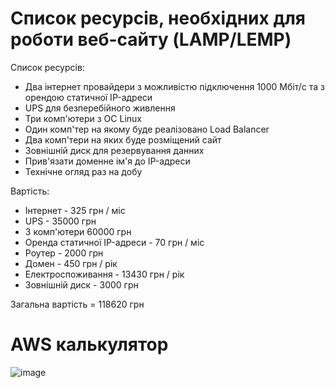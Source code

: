 # Список ресурсів, необхідних для роботи веб-сайту (LAMP/LEMP)
Список ресурсів:
- Два інтернет провайдери з можливістю підключення 1000 Мбіт/c та з орендою статичної IP-адреси
- UPS для безперебійного живлення 
- Три комп'ютери з ОС Linux
- Один комп'тер на якому буде реалізовано Load Balancer
- Два комп'тери на яких буде розміщений сайт
- Зовнішній диск для резервування данних
- Прив'язати доменне ім'я до IP-адреси
- Технічне огляд раз на добу

Вартість:
- Інтернет - 325 грн / міс
- UPS - 35000 грн
- 3 комп'ютери 60000 грн
- Оренда статичної IP-адреси - 70 грн / міс
- Роутер - 2000 грн
- Домен - 450 грн / рік
- Електроспоживання - 13430 грн / рік
- Зовнішній диск - 3000 грн

Загальна вартість = 118620 грн

# AWS калькулятор
![image](https://user-images.githubusercontent.com/7732624/206552162-6112614d-6b35-46f4-a4e1-c57613892648.png)
